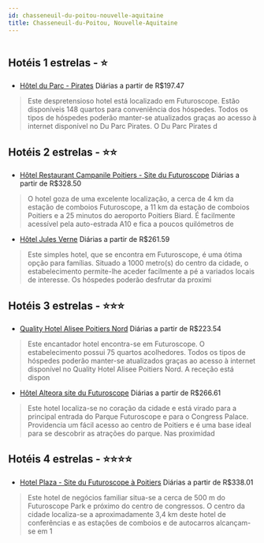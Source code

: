 ```yaml
---
id: chasseneuil-du-poitou-nouvelle-aquitaine
title: Chasseneuil-du-Poitou, Nouvelle-Aquitaine
---
```


<center><img src="http://photos.hotelbeds.com/giata/12/122093/122093a_hb_a_001.jpg" alt="" /></center>


## Hotéis 1 estrelas - ⭐️

-    [Hôtel du Parc - Pirates](https://www.hurb.com/hoteis/chasseneuil-du-poitou/hotel-du-parc-pirates-JNP-JP922067?cmp=18055) Diárias a partir de R$197.47
   > Este despretensioso hotel está localizado em Futuroscope. Estão disponíveis 148 quartos para conveniência dos hóspedes. Todos os tipos de hóspedes poderão manter-se atualizados graças ao acesso à internet disponível no Du Parc Pirates. O Du Parc Pirates d

## Hotéis 2 estrelas - ⭐️⭐️

-    [Hôtel Restaurant Campanile Poitiers - Site du Futuroscope](https://www.hurb.com/hoteis/chasseneuil-du-poitou/hotel-restaurant-campanile-poitiers-site-du-futuroscope-JNP-JP736244?cmp=18055) Diárias a partir de R$328.50
   > O hotel goza de uma excelente localização, a cerca de 4 km da estação de comboios Futuroscope, a 11 km da estação de comboios Poitiers e a 25 minutos do aeroporto Poitiers Biard. É facilmente acessível pela auto-estrada A10 e fica a poucos quilómetros de 
-    [Hôtel Jules Verne](https://www.hurb.com/hoteis/chasseneuil-du-poitou/hotel-jules-verne-JNP-JP729895?cmp=18055) Diárias a partir de R$261.59
   > Este simples hotel, que se encontra em Futuroscope, é uma ótima opção para famílias. Situado a 1000 metro(s) do centro da cidade, o estabelecimento permite-lhe aceder facilmente a pé a variados locais de interesse. Os hóspedes poderão desfrutar da proximi

## Hotéis 3 estrelas - ⭐️⭐️⭐️

-    [Quality Hotel Alisee Poitiers Nord](https://www.hurb.com/hoteis/chasseneuil-du-poitou/quality-hotel-alisee-poitiers-nord-JNP-JP983877?cmp=18055) Diárias a partir de R$223.54
   > Este encantador hotel encontra-se em Futuroscope. O estabelecimento possui 75 quartos acolhedores. Todos os tipos de hóspedes poderão manter-se atualizados graças ao acesso à internet disponível no Quality Hotel Alisee Poitiers Nord. A receção está dispon
-    [Hôtel Alteora site du Futuroscope](https://www.hurb.com/hoteis/chasseneuil-du-poitou/hotel-alteora-site-du-futuroscope-JNP-JP195718?cmp=18055) Diárias a partir de R$266.61
   > Este hotel localiza-se no coração da cidade e está virado para a principal entrada do Parque Futuroscope e para o Congress Palace. Providencia um fácil acesso ao centro de Poitiers e é uma base ideal para se descobrir as atrações do parque. Nas proximidad

## Hotéis 4 estrelas - ⭐️⭐️⭐️⭐️

-    [Hotel Plaza - Site du Futuroscope à Poitiers](https://www.hurb.com/hoteis/chasseneuil-du-poitou/hotel-plaza-site-du-futuroscope-a-poitiers-JNP-JP435765?cmp=18055) Diárias a partir de R$338.01
   > Este hotel de negócios familiar situa-se a cerca de 500 m do Futuroscope Park e próximo do centro de congressos. O centro da cidade localiza-se a aproximadamente 3,4 km deste hotel de conferências e as estações de comboios e de autocarros alcançam-se em 1
